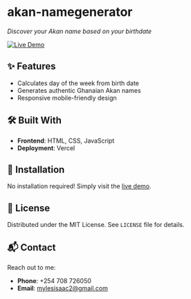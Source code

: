 # akan-namegenerator  
*Discover your Akan name based on your birthdate*

[![Live Demo](https://img.shields.io/badge/Akan_Generator-Live_Demo-2ea44f?style=for-the-badge)](https://akan-namegenerator.vercel.app/)

## ✨ Features
- Calculates day of the week from birth date
- Generates authentic Ghanaian Akan names
- Responsive mobile-friendly design

## 🛠️ Built With
- **Frontend**: HTML, CSS, JavaScript 
- **Deployment**: Vercel

## 🚀 Installation  
No installation required! Simply visit the [live demo](https://akan-namegenerator.vercel.app/).

## 📜 License  
Distributed under the MIT License. See `LICENSE` file for details.

## 📬 Contact  
Reach out to me:  
- **Phone**: +254 708 726050  
- **Email**: [mylesisaac2@gmail.com](mailto:mylesisaac2@gmail.com)  
